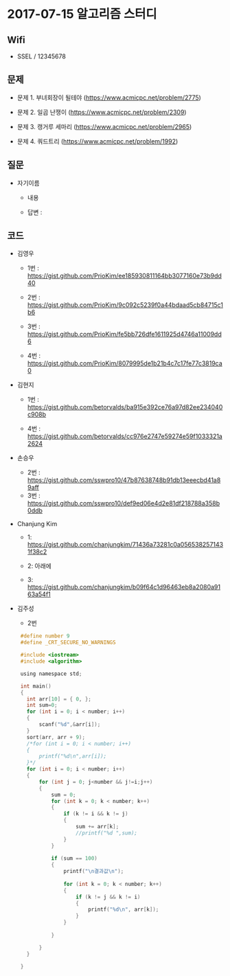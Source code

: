 # 2017-07-15 알고리즘 스터디

## Wifi

* SSEL / 12345678

## 문제

* 문제 1. 부녀회장이 될테야 (https://www.acmicpc.net/problem/2775) 

* 문제 2. 일곱 난쟁이 (https://www.acmicpc.net/problem/2309) 

* 문제 3. 캥거루 세마리 (https://www.acmicpc.net/problem/2965) 

* 문제 4. 쿼드트리 (https://www.acmicpc.net/problem/1992) 

## 질문

* 자기이름
  
  *  내용
  
    * 답변 :


## 코드

* 김영우

  * 1번 : <https://gist.github.com/PrioKim/ee185930811164bb3077160e73b9dd40>
  
  * 2번 : <https://gist.github.com/PrioKim/9c092c5239f0a44bdaad5cb84715c1b6>
  
  * 3번 : <https://gist.github.com/PrioKim/fe5bb726dfe1611925d4746a11009dd6>
  
  * 4번 : <https://gist.github.com/PrioKim/8079995de1b21b4c7c17fe77c3819ca0>
    
 

* 김현지
  * 1번 : <https://gist.github.com/betorvalds/ba915e392ce76a97d82ee234040c908b>
    
  * 4번 : <https://gist.github.com/betorvalds/cc976e2747e59274e59f1033321a2624>
   
* 손승우
  * 2번 :
   <https://gist.github.com/sswpro10/47b87638748b91db13eeecbd41a89aff>
  * 3번 :
   <https://gist.github.com/sswpro10/def9ed06e4d2e81df218788a358b0ddb>
   
* Chanjung Kim
  * 1: <https://gist.github.com/chanjungkim/71436a73281c0a0565382571431f38c2>
  
  * 2: 아래에 
  
  * 3: <https://gist.github.com/chanjungkim/b09f64c1d96463eb8a2080a9163a54f1>  
* 김주성
  * 2번 
   
   ```C
    #define number 9
    #define _CRT_SECURE_NO_WARNINGS
  
    #include <iostream>
    #include <algorithm>
  
    using namespace std;
  
    int main() 
    {
      int arr[10] = { 0, };
      int sum=0;
      for (int i = 0; i < number; i++)
      {
          scanf("%d",&arr[i]);
      }
      sort(arr, arr + 9);
      /*for (int i = 0; i < number; i++)
      {
          printf("%d\n",arr[i]);
      }*/
      for (int i = 0; i < number; i++)
      {
          for (int j = 0; j<number && j!=i;j++)
          {
              sum = 0;
              for (int k = 0; k < number; k++)
              {
                  if (k != i && k != j)
                  {
                      sum += arr[k];
                      //printf("%d ",sum);
                  }
              }
          
              if (sum == 100)
              {
                  printf("\n결과값\n");
                  
                  for (int k = 0; k < number; k++)
                  {
                      if (k != j && k != i)
                      {
                          printf("%d\n", arr[k]);
                      }
                  }
                  
              }
  
          }
      }
      
    }
    ```
